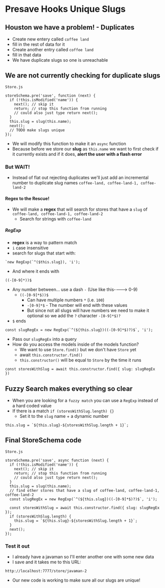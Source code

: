 # Presave Hooks Unique Slugs
## Houston we have a problem! - Duplicates
* Create new entery called `coffee land`
* fill in the rest of data for it
* Create another entry called `coffee land`
* fill in that data
* We have duplicate slugs so one is unreachable

## We are not currently checking for duplicate slugs
`Store.js`

```
storeSchema.pre('save', function (next) {
  if (!this.isModified('name')) {
    next(); // skip it
    return; // stop this function from running
    // could also just type return next();
  }
  this.slug = slug(this.name);
  next();
  // TODO make slugs unique
});
```

* We will modify this function to make it an `async` function
* Because before we store our **slug** as `this.name` we want to first check if it currently exists and if it does, **alert the user with a flash error**

### But WAIT!
* Instead of flat out rejecting duplicates we'll just add an incremental number to duplicate slug names `coffee-land, coffee-land-1, coffee-land-2`

#### Regex to the Rescue!
* We will make a **regex** that will search for stores that have a `slug` of `coffee-land, coffee-land-1, coffee-land-2`
    - Search for strings with `coffee-land`

##### RegExp
* **regex** is a way to pattern match
* `i` case insensitive
* search for slugs that start with:

```
`new RegExp(`^($this.slug}), 'i');
```

* And where it ends with

```
((-[0-9]*))$
```

* Any number between... use a dash `-` (Use like this----> 0-9)
    - `((-[0-9]*$))$`
        + Can have multiple numbers `*` (i.e. `100`)
        + `-[0-9]*$` - The number will end with these values
        + But since not all slugs will have numbers we need to make it optional so we add the `?` character `-[0-9]*$)?`
* `$` ends

```
const slugRegEx = new RegExp(`^(${this.slug})((-[0-9]*$)?)$`, 'i');
```

* Pass our `slugRegEx` into a query
* How do you access the models inside of the models function?
    - We want to use `Store.find()` but we don't have `Store` yet
    - await `this.constructor.find()`
    - `this.constructor()` will be equal to `Store` by the time it runs

```
const storesWithSlug = await this.constructor.find({ slug: slugRegEx })
```

## Fuzzy Search makes everything so clear
* When you are looking for a `fuzzy match` you can use a `RegExp` instead of a hard coded value
* If there is a match `if (storesWithSlug.length) {}`
    - Set it to the `slug` name + a dynamic number

```
this.slug = `${this.slug}-${storesWithSlug.length + 1}`;
```

## Final StoreSchema code
`Store.js`

```
storeSchema.pre('save', async function (next) {
  if (!this.isModified('name')) {
    next(); // skip it
    return; // stop this function from running
    // could also just type return next();
  }
  this.slug = slug(this.name);
  // find other stores that have a slug of coffee-land, coffee-land-1, coffee-land-2
  const slugRegEx = new RegExp(`^(${this.slug})((-[0-9]*$)?)$`, 'i');

  const storesWithSlug = await this.constructor.find({ slug: slugRegEx });
  if (storesWithSlug.length) {
    this.slug = `${this.slug}-${storesWithSlug.length + 1}`;
  }
  next();
});
```

### Test it out
* I already have a javaman so I'll enter another one with some new data
* I save and it takes me to this URL:

`http://localhost:7777/store/javaman-2`

* Our new code is working to make sure all our slugs are unique!
